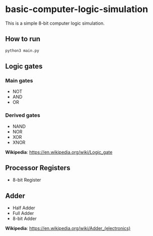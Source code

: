 # basic-computer-logic-simulation

This is a simple 8-bit computer logic simulation.

## How to run
```bash
python3 main.py
```

## Logic gates

### Main gates
- NOT
- AND
- OR

### Derived gates
- NAND
- NOR
- XOR
- XNOR

**Wikipedia**: https://en.wikipedia.org/wiki/Logic_gate

## Processor Registers

- 8-bit Register

## Adder

- Half Adder
- Full Adder
- 8-bit Adder

**Wikipedia**: https://en.wikipedia.org/wiki/Adder_(electronics)